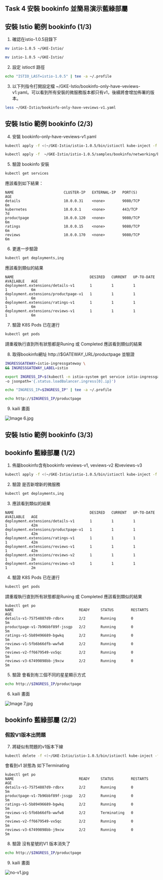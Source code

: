 ## Task 4 安裝 bookinfo 並簡易演示藍綠部屬
## 安裝 Istio 範例 bookinfo (1/3)
1. 確認在istio-1.0.5目錄下
```bash
mv istio-1.0.5 ~/GKE-Istio/
```
```bash
mv istio-1.0.5 ~/GKE-Istio/
```
2. 設定 istioctl 路徑
```bash
echo "ISTIO_LAST=istio-1.0.5" | tee -a ~/.profile
```
3. 以下列指令打開設定檔 ~/GKE-Istio/bookinfo-only-have-veviews-v1.yaml。可以看到所有安裝的微服務版本都只有v1，後續將會增加佈署的版本。

```bash
less ~/GKE-Istio/bookinfo-only-have-veviews-v1.yaml
```


## 安裝 Istio 範例 bookinfo (2/3)

4. 安裝 bookinfo-only-have-veviews-v1.yaml
```bash
kubectl apply -f <(~/GKE-Istio/istio-1.0.5/bin/istioctl kube-inject -f ~/GKE-Istio/bookinfo-only-have-veviews-v1.yaml)
```
```bash
kubectl apply -f  ~/GKE-Istio/istio-1.0.5/samples/bookinfo/networking/bookinfo-gateway.yaml
```
5. 驗證 bookinfo 安裝
```bash
kubectl get services
```
   應該看到如下結果：
```
NAME                       CLUSTER-IP   EXTERNAL-IP   PORT(S)              AGE
details                    10.0.0.31    <none>        9080/TCP             6m
kubernetes                 10.0.0.1     <none>        443/TCP              7d
productpage                10.0.0.120   <none>        9080/TCP             6m
ratings                    10.0.0.15    <none>        9080/TCP             6m
reviews                    10.0.0.170   <none>        9080/TCP             6m
```
6. 更進一步驗證
```bash
kubectl get deployments,ing
```
   應該看到類似的結果
```
NAME                                   DESIRED   CURRENT   UP-TO-DATE   AVAILABLE   AGE
deployment.extensions/details-v1       1         1         1            1           6m
deployment.extensions/productpage-v1   1         1         1            1           6m
deployment.extensions/ratings-v1       1         1         1            1           6m
deployment.extensions/reviews-v1       1         1         1            1           6m
```
7. 驗證 K8S Pods 已在運行
```bash
kubectl get pods
```
   請重複執行直到所有狀態都是Runing 或 Completed 
   應該看到類似的結果
   
8. 取得bookinfo網址 http://$GATEWAY_URL/productpage 並驗證
```bash
INGRESSGATEWAY=istio-ingressgateway \
&& INGRESSGATEWAY_LABEL=istio
```
```bash
export INGRESS_IP=$(kubectl -n istio-system get service istio-ingressgateway  \
-o jsonpath='{.status.loadBalancer.ingress[0].ip}')
```
```bash
echo "INGRESS_IP=$INGRESS_IP" | tee -a ~/.profile
```
```bash
echo http://$INGRESS_IP/productpage
```

9. kaili 畫面

![Image 6.jpg](imgs/Image%206.jpg)
## 安裝 Istio 範例 bookinfo (3/3)


##  bookinfo 藍綠部屬 (1/2)
1. 佈屬bookinfo含有bookinfo veviews-v1, veviews-v2 和veviews-v3
```bash
kubectl apply -f <(~/GKE-Istio/istio-1.0.5/bin/istioctl kube-inject -f  ~/GKE-Istio/$ISTIO_LAST/samples/bookinfo/platform/kube/bookinfo.yaml)
```
2. 驗證 是否新增新的微服務
```bash
kubectl get deployments,ing
```
3. 應該看到類似的結果
```
NAME                                   DESIRED   CURRENT   UP-TO-DATE   AVAILABLE   AGE
deployment.extensions/details-v1       1         1         1            1           42m
deployment.extensions/productpage-v1   1         1         1            1           42m
deployment.extensions/ratings-v1       1         1         1            1           42m
deployment.extensions/reviews-v1       1         1         1            1           42m
deployment.extensions/reviews-v2       1         1         1            1           2m
deployment.extensions/reviews-v3       1         1         1            1           2m
```
4. 驗證 K8S Pods 已在運行
```bash
kubectl get pods
```
   請重複執行直到所有狀態都是Runing 或 Completed 
   應該看到類似的結果
```
kubectl get po
NAME                              READY     STATUS        RESTARTS   AGE
details-v1-75754887d9-rdbrx       2/2       Running       0          5m
productpage-v1-7b96bbf89f-jssgp   2/2       Running       0          5m
ratings-v1-5b89496689-bgwkq       2/2       Running       0          5m
reviews-v1-5fb6b66dfb-wwfw8       2/2       Running       0          5m
reviews-v2-ff6679549-vx5qc        2/2       Running       0          5m
reviews-v3-67499898bb-j9xcw       2/2       Running       0          5m
```
   
5. 驗證 會看到有三個不同的星星顯示方式
```bash
echo http://$INGRESS_IP/productpage
```
6. kaili 畫面

![Image 7.jpg](imgs/Image%207.jpg)

##  bookinfo 藍綠部屬 (2/2)
### 假設V1版本出問題
7. 將疑似有問題的v1版本下線
```bash
kubectl delete -f <(~/GKE-Istio/istio-1.0.5/bin/istioctl kube-inject -f  ~/GKE-Istio/reviews-v1.yaml)
```
會看到v1 狀態為 如下Terminating
```
kubectl get po
NAME                              READY     STATUS        RESTARTS   AGE
details-v1-75754887d9-rdbrx       2/2       Running       0          5m
productpage-v1-7b96bbf89f-jssgp   2/2       Running       0          5m
ratings-v1-5b89496689-bgwkq       2/2       Running       0          5m
reviews-v1-5fb6b66dfb-wwfw8       2/2       Terminating   0          5m
reviews-v2-ff6679549-vx5qc        2/2       Running       0          5m
reviews-v3-67499898bb-j9xcw       2/2       Running       0          5m
```
8. 驗證 沒有星號的V1 版本消失了
```bash
echo http://$INGRESS_IP/productpage
```
9. kaili 畫面

![no-v1.jpg](imgs/no-v1.jpg)
